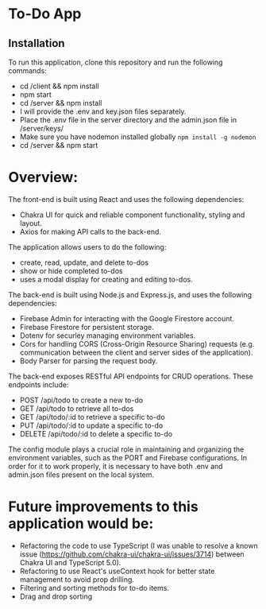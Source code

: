 # To-Do App

## Installation

To run this application, clone this repository and run the following commands:

-   cd /client && npm install
-   npm start
-   cd /server && npm install
-   I will provide the .env and key.json files separately.
-   Place the .env file in the server directory and the admin.json file in /server/keys/
-   Make sure you have nodemon installed globally `npm install -g nodemon`
-   cd /server && npm start

# Overview:

The front-end is built using React and uses the following dependencies:

-   Chakra UI for quick and reliable component functionality, styling and layout.
-   Axios for making API calls to the back-end.

The application allows users to do the following:

-   create, read, update, and delete to-dos
-   show or hide completed to-dos
-   uses a modal display for creating and editing to-dos.

The back-end is built using Node.js and Express.js, and uses the following dependencies:

-   Firebase Admin for interacting with the Google Firestore account.
-   Firebase Firestore for persistent storage.
-   Dotenv for securley managing environment variables.
-   Cors for handling CORS (Cross-Origin Resource Sharing) requests (e.g. communication between the client and server sides of the application).
-   Body Parser for parsing the request body.

The back-end exposes RESTful API endpoints for CRUD operations. These endpoints include:

-   POST /api/todo to create a new to-do
-   GET /api/todo to retrieve all to-dos
-   GET /api/todo/:id to retrieve a specific to-do
-   PUT /api/todo/:id to update a specific to-do
-   DELETE /api/todo/:id to delete a specific to-do

The config module plays a crucial role in maintaining and organizing the environment variables, such as the PORT and Firebase configurations. In order for it to work properly, it is necessary to have both .env and admin.json files present on the local system.

# Future improvements to this application would be:

-   Refactoring the code to use TypeScript (I was unable to resolve a known issue (https://github.com/chakra-ui/chakra-ui/issues/3714) between Chakra UI and TypeScript 5.0).
-   Refactoring to use React's useContext hook for better state management to avoid prop drilling.
-   Filtering and sorting methods for to-do items.
-   Drag and drop sorting
